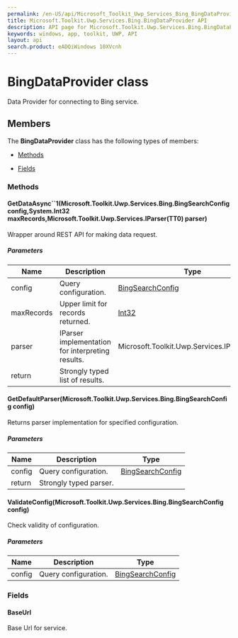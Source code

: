```yaml
---
permalink: /en-US/api/Microsoft_Toolkit_Uwp_Services_Bing_BingDataProvider.htm
title: Microsoft.Toolkit.Uwp.Services.Bing.BingDataProvider API 
description: API page for Microsoft.Toolkit.Uwp.Services.Bing.BingDataProvider
keywords: windows, app, toolkit, UWP, API
layout: api
search.product: eADQiWindows 10XVcnh
---
```



# BingDataProvider class

Data Provider for connecting to Bing service.

## Members

The **BingDataProvider** class has the following types of members:

* [Methods](#Methods)

* [Fields](#Fields)

### Methods

#### GetDataAsync``1(Microsoft.Toolkit.Uwp.Services.Bing.BingSearchConfig config,System.Int32 maxRecords,Microsoft.Toolkit.Uwp.Services.IParser(TT0) parser)

Wrapper around REST API for making data request.

##### Parameters



| Name | Description | Type || --- | --- | --- || config | Query configuration. | [BingSearchConfig](Microsoft_Toolkit_Uwp_Services_Bing_BingSearchConfig.htm) || maxRecords | Upper limit for records returned. | [Int32](https://msdn.microsoft.com/library/windows/apps/System.Int32) || parser | IParser implementation for interpreting results. | Microsoft.Toolkit.Uwp.Services.IParser(TT0) || return |Strongly typed list of results. |


#### GetDefaultParser(Microsoft.Toolkit.Uwp.Services.Bing.BingSearchConfig config)

Returns parser implementation for specified configuration.

##### Parameters



| Name | Description | Type || --- | --- | --- || config | Query configuration. | [BingSearchConfig](Microsoft_Toolkit_Uwp_Services_Bing_BingSearchConfig.htm) || return |Strongly typed parser. |


#### ValidateConfig(Microsoft.Toolkit.Uwp.Services.Bing.BingSearchConfig config)

Check validity of configuration.

##### Parameters



| Name | Description | Type || --- | --- | --- || config | Query configuration. | [BingSearchConfig](Microsoft_Toolkit_Uwp_Services_Bing_BingSearchConfig.htm) |


### Fields

#### BaseUrl

Base Url for service.


